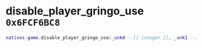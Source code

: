 # disable_player_gringo_use `0x6FCF6BC8`

```lua
natives.game.disable_player_gringo_use(_unk0 --[[ integer ]], _unk1 --[[ integer ]])
```